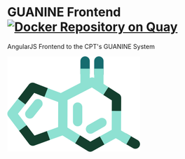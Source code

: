 # GUANINE Frontend [![Docker Repository on Quay](https://quay.io/repository/tamu_cpt/guanine-frontend/status "Docker Repository on Quay")](https://quay.io/repository/tamu_cpt/guanine-frontend)

AngularJS Frontend to the CPT's GUANINE System

![](./img/logo-green.png)
